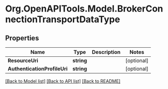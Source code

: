 # Org.OpenAPITools.Model.BrokerConnectionTransportDataType

## Properties

Name | Type | Description | Notes
------------ | ------------- | ------------- | -------------
**ResourceUri** | **string** |  | [optional] 
**AuthenticationProfileUri** | **string** |  | [optional] 

[[Back to Model list]](../README.md#documentation-for-models) [[Back to API list]](../README.md#documentation-for-api-endpoints) [[Back to README]](../README.md)

